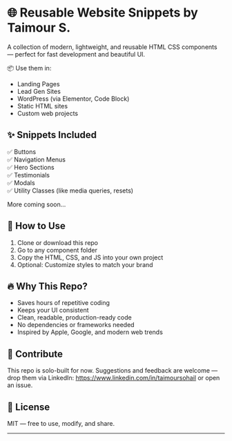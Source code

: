 # 🌐 Reusable Website Snippets by Taimour S.

A collection of modern, lightweight, and reusable HTML CSS components — perfect for fast development and beautiful UI.

📦 Use them in:
- Landing Pages
- Lead Gen Sites
- WordPress (via Elementor, Code Block)
- Static HTML sites
- Custom web projects

## ✨ Snippets Included

✅ Buttons  
✅ Navigation Menus  
✅ Hero Sections  
✅ Testimonials  
✅ Modals  
✅ Utility Classes (like media queries, resets)

More coming soon...

## 🚀 How to Use

1. Clone or download this repo
2. Go to any component folder
3. Copy the HTML, CSS, and JS into your own project
4. Optional: Customize styles to match your brand

## 🔥 Why This Repo?

- Saves hours of repetitive coding  
- Keeps your UI consistent  
- Clean, readable, production-ready code  
- No dependencies or frameworks needed  
- Inspired by Apple, Google, and modern web trends

## 🙌 Contribute

This repo is solo-built for now. Suggestions and feedback are welcome — drop them via LinkedIn: https://www.linkedin.com/in/taimoursohail or open an issue.

## 📄 License

MIT — free to use, modify, and share.

-----------------------------------------------------------------------
